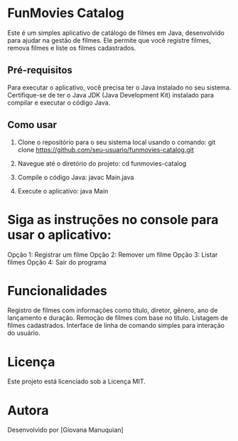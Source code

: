 # FunMovies Catalog

Este é um simples aplicativo de catálogo de filmes em Java, desenvolvido para ajudar na gestão de filmes. Ele permite que você registre filmes, remova filmes e liste os filmes cadastrados.

## Pré-requisitos

Para executar o aplicativo, você precisa ter o Java instalado no seu sistema. Certifique-se de ter o Java JDK (Java Development Kit) instalado para compilar e executar o código Java.

## Como usar

1. Clone o repositório para o seu sistema local usando o comando:
  git clone https://github.com/seu-usuario/funmovies-catalog.git

2. Navegue até o diretório do projeto:
  cd funmovies-catalog

3. Compile o código Java:
  javac Main.java

4. Execute o aplicativo:
  java Main

<h1>Siga as instruções no console para usar o aplicativo:</h1>
Opção 1: Registrar um filme
Opção 2: Remover um filme
Opção 3: Listar filmes
Opção 4: Sair do programa

<h1>Funcionalidades</h1>
Registro de filmes com informações como título, diretor, gênero, ano de lançamento e duração.
Remoção de filmes com base no título.
Listagem de filmes cadastrados.
Interface de linha de comando simples para interação do usuário.

<h1>Licença</h1>
Este projeto está licenciado sob a Licença MIT.

<h1>Autora</h1>
Desenvolvido por [Giovana Manuquian]
